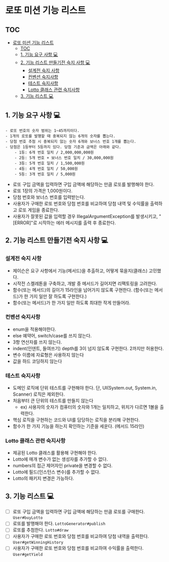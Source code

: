 # 로또 미션 기능 리스트

## TOC

<!-- TOC -->
* [로또 미션 기능 리스트](#---)
  * [TOC](#toc)
  * [1. 기능 요구 사항 💻](#1----)
  * [2. 기능 리스트 만들기전 숙지 사항 💻](#2------)
    * [설계전 숙지 사항](#--)
    * [컨벤션 숙지사항](#-)
    * [테스트 숙지사항](#-)
    * [Lotto 클래스 관련 숙지사항](#lotto---)
  * [3. 기능 리스트 💻](#3---)
<!-- TOC -->

## 1. 기능 요구 사항 💻

```
- 로또 번호의 숫자 범위는 1~45까지이다.
- 1개의 로또를 발행할 때 중복되지 않는 6개의 숫자를 뽑는다.
- 당첨 번호 추첨 시 중복되지 않는 숫자 6개와 보너스 번호 1개를 뽑는다.
- 당첨은 1등부터 5등까지 있다. 당첨 기준과 금액은 아래와 같다.
    - 1등: 6개 번호 일치 / 2,000,000,000원
    - 2등: 5개 번호 + 보너스 번호 일치 / 30,000,000원
    - 3등: 5개 번호 일치 / 1,500,000원
    - 4등: 4개 번호 일치 / 50,000원
    - 5등: 3개 번호 일치 / 5,000원
```

- 로또 구입 금액을 입력하면 구입 금액에 해당하는 만큼 로또를 발행해야 한다.
- 로또 1장의 가격은 1,000원이다.
- 당첨 번호와 보너스 번호를 입력받는다.
- 사용자가 구매한 로또 번호와 당첨 번호를 비교하여 당첨 내역 및 수익률을 출력하고 로또 게임을 종료한다.
- 사용자가 잘못된 값을 입력할 경우 IllegalArgumentException를 발생시키고, "[ERROR]"로 시작하는 에러 메시지를 출력 후 종료한다.

## 2. 기능 리스트 만들기전 숙지 사항 💻

### 설계전 숙지 사항

- 제이슨은 요구 사항에서 기능(메서드)을 추출하고, 어떻게 묶을지(클래스) 고민했다.
- 시작전 스켈레톤을 구축하고, 개발 중 메서드가 길어지면 리팩토링을 고려한다.
- 함수(또는 메서드)의 길이가 15라인을 넘어가지 않도록 구현한다. (함수(또는 메서드)가 한 가지 일만 잘 하도록 구현한다.)
- 함수(또는 메서드)가 한 가지 일만 하도록 최대한 작게 만들어라.

### 컨벤션 숙지사항

- enum을 적용해야한다.
- else 예약어, switch/case를 쓰지 않는다.
- 3항 연산자를 쓰지 않는다.
- indent(인덴트, 들여쓰기) depth를 3이 넘지 않도록 구현한다. 2까지만 허용한다.
- 변수 이름에 자료형은 사용하지 않는다
- 값을 하드 코딩하지 않는다

### 테스트 숙지사항

- 도메인 로직에 단위 테스트를 구현해야 한다. 단, UI(System.out, System.in, Scanner) 로직은 제외한다.
- 처음부터 큰 단위의 테스트를 만들지 않는다
    - ex) 사용자의 숫자가 컴퓨터의 숫자와 1개는 일치하고, 위치가 다르면 1볼을 출력한다.
- 핵심 로직을 구현하는 코드와 UI를 담당하는 로직을 분리해 구현한다.
- 함수가 한 가지 기능을 하는지 확인하는 기준을 세운다. (메서드 15라인)

### Lotto 클래스 관련 숙지사항

- 제공된 Lotto 클래스를 활용해 구현해야 한다.
- Lotto에 매개 변수가 없는 생성자를 추가할 수 없다.
- numbers의 접근 제어자인 private을 변경할 수 없다.
- Lotto에 필드(인스턴스 변수)를 추가할 수 없다.
- Lotto의 패키지 변경은 가능하다.

## 3. 기능 리스트 💻

- [ ] 로또 구입 금액을 입력하면 구입 금액에 해당하는 만큼 로또를 구매한다. `User#buyLotto`
- [ ] 로또를 발행해야 한다. `LottoGenerator#publish`
- [ ] 로또를 추첨한다. `Lotto#draw`
- [ ] 사용자가 구매한 로또 번호와 당첨 번호를 비교하여 당첨 내역을 출력한다. `User#getWinningHistory`
- [ ] 사용자가 구매한 로또 번호와 당첨 번호를 비교하여 수익률을 출력한다. `User#getYield`

